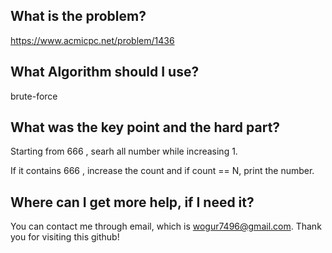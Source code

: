 ## What is the problem?

<https://www.acmicpc.net/problem/1436>

## What Algorithm should I use?

brute-force

## What was the key point and the hard part?

Starting from 666 , searh all number while increasing 1.

If it contains 666 , increase the count and if count == N, print the number.

## Where can I get more help, if I need it?

You can contact me through email, which is wogur7496@gmail.com.
Thank you for visiting this github!

